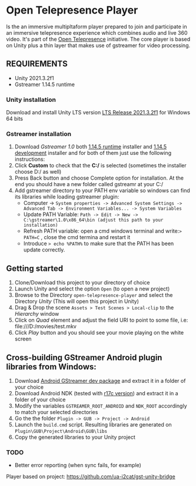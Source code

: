 # Open Telepresence Player

Is the an immersive multipltaform player prepared to join and participate in an immersive telepresence experience which combines audio and live 360 video. It's part of the [Open Telepresence](https://github.com/rkachach/open-telepresence) initiative. The core player is based on Unity plus a thin layer that makes use of gstreamer for video processing. 

## REQUIREMENTS
* Unity 2021.3.2f1
* Gstreamer 1.14.5 runtime

### Unity installation
Download and install Unity LTS version [LTS Release 2021.3.2f1][1] for Windows 64 bits

### Gstreamer installation
1. Download *Gstreamer 1.0* both [1.14.5 runtime][2] installer and [1.14.5 development][3] installer and for both of them just use the following instructions:
2. Click **Custom** to check that the **C:/** is selected (sometimes the installer choose D:/ as well)
3. Press Back button and choose Complete option for installation. At the end you should have a new folder called gstreamr at your C:/
4. Add gstreamer directory to your PATH env variable so windows can find its libraries while loading gstreamer plugin:
    - Computer -> `System properties -> Advanced System Settings -> Advanced Tab -> Environment Variables... -> System Variables`
    - Update PATH Variable: `Path -> Edit -> New -> C:\gstreamer\1.0\x86_64\bin (adjust this path to your installation)`
    - Refresh PATH variable: open a cmd windows terminal and write: ​`> PATH=C` , close the cmd termina and restart it
    - Introduce `> echo %PATH%` to make sure that the PATH has been update correctly.

## Getting started
1. Clone/Download this project to your directory of choice
2. Launch Unity and select the option `Open` (to open a new project)
4. Browse to the Directory `open-telepresence-player` and select the Directory *Unity* (This will open this project in Unity)
13. Drag & Drop the scene `Assets > Test Scenes > Local-clip​` to the *Hierarchy* window
14. Click on *Quad* element and adjust the field URI to point to some file, i.e: file:///D:/movies/test.mkv
15. Click *Play* button and you should see your movie playing on the white screen

## Cross-building GStreamer Android plugin libraries from Windows:
1. Download [Android GStreamer dev package][4] and extract it in a folder of your choice
2. Download Android NDK (tested with [r17c version][5]) and extract it in a folder of your choice
3. Modify the variables `GSTREAMER_ROOT_ANDROID` and `NDK_ROOT` accordingly to match your selected directories
4. Go the the folder `Plugin -> GUB -> Project -> Android`
5. Launch the `build.cmd` script. Resulting libraries are generated on `Plugin\GUB\Project\Android\GUB\libs`
6. Copy the generated libraries to your Unity project

### TODO

- Better error reporting (when sync fails, for example)


[1]: https://download.unity3d.com/download_unity/d6360bedb9a0/UnityDownloadAssistant-2021.3.2f1.exe
[2]: https://gstreamer.freedesktop.org/data/pkg/windows/1.14.5/gstreamer-1.0-x86_64-1.14.5.msi
[3]: https://gstreamer.freedesktop.org/data/pkg/windows/1.14.5/gstreamer-1.0-devel-x86_64-1.14.5.msi
[4]: https://gstreamer.freedesktop.org/data/pkg/android/1.14.4/
[5]: https://dl.google.com/android/repository/android-ndk-r17c-windows-x86_64.zip


Player based on project: https://github.com/ua-i2cat/gst-unity-bridge


